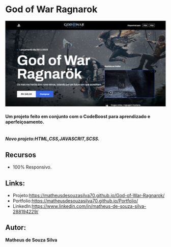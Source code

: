 # God of War Ragnarok
![README.md](https://github.com/MatheusdeSouzaSilva70/God-of-War-Ragnarok/blob/main/img/assets/imagen%20do%20projeto.png)

#### Um projeto feito em conjunto com o CodeBoost para aprendizado e aperfeiçoamento. <br /><br />


##### Novo projeto:HTML,CSS,JAVASCRIT,SCSS.

## Recursos
- 100% Responsivo.

## Links:
- Projeto:https://matheusdesouzasilva70.github.io/God-of-War-Ragnarok/
- Portfolio:https://matheusdesouzasilva70.github.io/Portfolio/
- LinkedIn:https://www.linkedin.com/in/matheus-de-souza-silva-288194229/

## Autor:
**Matheus de Souza Silva**

